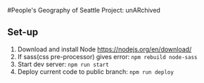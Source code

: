 #People's Geography of Seattle Project: unARchived

## Set-up
1. Download and install Node https://nodejs.org/en/download/
2. If sass(css pre-processor) gives error: `npm rebuild node-sass`
3. Start dev server: `npm run start`
4. Deploy current code to public branch: `npm run deploy`
